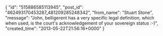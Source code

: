  {
   "id": "515886585113945",
   "post_id": "462493170453287_481209285248342",
   "from_name": "Stuart Stone",
   "message": "John, belligerent has a very specific legal definition, which when used, is the court's acknowledgement of your sovereign status :-)",
   "created_time": "2013-05-22T21:56:16+0000"
 }
